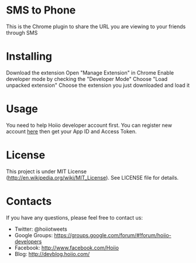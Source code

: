 # SMS to Phone
This is the Chrome plugin to share the URL you are viewing to your friends through SMS


# Installing
Download the extension
Open "Manage Extension" in Chrome
Enable developer mode by checking the "Developer Mode"
Choose "Load unpacked extension"
Choose the extension you just downloaded and load it


# Usage
You need to help Hoiio developer account first. You can register new account <a href="http://developer.hoiio.com" target="_blank">here</a>
then get your App ID and Access Token.

# License
This project is under MIT License (http://en.wikipedia.org/wiki/MIT_License).
See LICENSE file for details.


# Contacts
If you have any questions, please feel free to contact us:

* Twitter:        @hoiiotweets
* Google Groups:  https://groups.google.com/forum/#!forum/hoiio-developers
* Facebook:       http://www.facebook.com/Hoiio
* Blog:           http://devblog.hoiio.com/